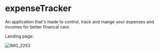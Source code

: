 # expenseTracker

An application that's made to control, track and mange your expenses and incomes for better financal care.

Landing page: 

![IMG_2253](https://user-images.githubusercontent.com/97622278/181907755-6d19eb66-4393-4b02-9c57-df13e4b070eb.PNG)
